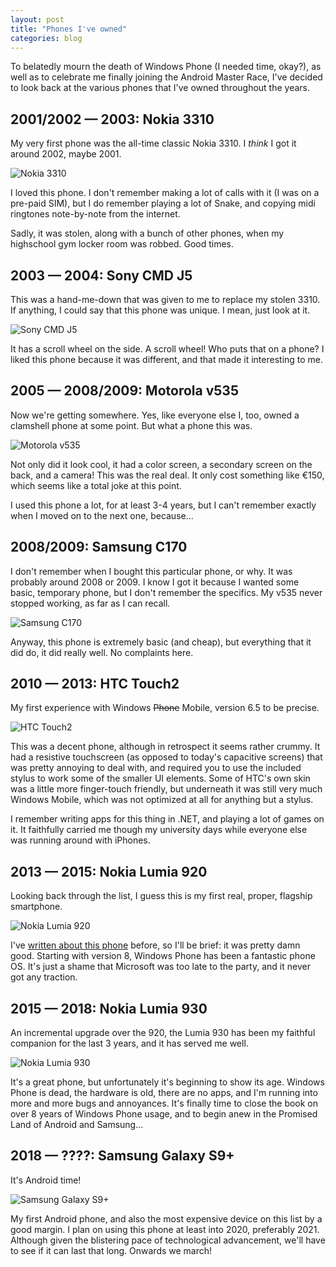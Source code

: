 ```yaml
---
layout: post
title: "Phones I've owned"
categories: blog
---
```


To belatedly mourn the death of Windows Phone (I needed time, okay?), as well as to celebrate me finally joining the Android Master Race, I've decided to look back at the various phones that I've owned throughout the years.

## 2001/2002 — 2003: Nokia 3310

My very first phone was the all-time classic Nokia 3310\. I _think_ I got it around 2002, maybe 2001.

![Nokia 3310](/assets/img/blog/2018/03/Nokia-3310.jpg)

I loved this phone. I don't remember making a lot of calls with it (I was on a pre-paid SIM), but I do remember playing a lot of Snake, and copying midi ringtones note-by-note from the internet.

Sadly, it was stolen, along with a bunch of other phones, when my highschool gym locker room was robbed. Good times.

## 2003 — 2004: Sony CMD J5

This was a hand-me-down that was given to me to replace my stolen 3310\. If anything, I could say that this phone was unique. I mean, just look at it.

![Sony CMD J5](/assets/img/blog/2018/03/Sony-CMD-J5.jpg)

It has a scroll wheel on the side. A scroll wheel! Who puts that on a phone? I liked this phone because it was different, and that made it interesting to me.

## 2005 — 2008/2009: Motorola v535

Now we're getting somewhere. Yes, like everyone else I, too, owned a clamshell phone at some point. But what a phone this was.

![Motorola v535](/assets/img/blog/2018/03/Motorola_v535.jpg)

Not only did it look cool, it had a color screen, a secondary screen on the back, and a camera! This was the real deal. It only cost something like €150, which seems like a total joke at this point.

I used this phone a lot, for at least 3-4 years, but I can't remember exactly when I moved on to the next one, because...

## 2008/2009: Samsung C170

I don't remember when I bought this particular phone, or why. It was probably around 2008 or 2009\. I know I got it because I wanted some basic, temporary phone, but I don't remember the specifics. My v535 never stopped working, as far as I can recall.

![Samsung C170](/assets/img/blog/2018/03/Samsung_c170.jpg)

Anyway, this phone is extremely basic (and cheap), but everything that it did do, it did really well. No complaints here.

## 2010 — 2013: HTC Touch2

My first experience with Windows <s>Phone</s> Mobile, version 6.5 to be precise.

![HTC Touch2](/assets/img/blog/2018/03/HTC-Touch2.jpg)

This was a decent phone, although in retrospect it seems rather crummy. It had a resistive touchscreen (as opposed to today's capacitive screens) that was pretty annoying to deal with, and required you to use the included stylus to work some of the smaller UI elements. Some of HTC's own skin was a little more finger-touch friendly, but underneath it was still very much Windows Mobile, which was not optimized at all for anything but a stylus.

I remember writing apps for this thing in .NET, and playing a lot of games on it. It faithfully carried me though my university days while everyone else was running around with iPhones.

## 2013 — 2015: Nokia Lumia 920

Looking back through the list, I guess this is my first real, proper, flagship smartphone.

![Nokia Lumia 920](/assets/img/blog/2018/03/Nokia-Lumia-920.jpg)

I've [written about this phone](/Blog/Post/63) before, so I'll be brief: it was pretty damn good. Starting with version 8, Windows Phone has been a fantastic phone OS. It's just a shame that Microsoft was too late to the party, and it never got any traction.

## 2015 — 2018: Nokia Lumia 930

An incremental upgrade over the 920, the Lumia 930 has been my faithful companion for the last 3 years, and it has served me well.

![Nokia Lumia 930](/assets/img/blog/2018/03/Nokia-Lumia-930.jpg)

It's a great phone, but unfortunately it's beginning to show its age. Windows Phone is dead, the hardware is old, there are no apps, and I'm running into more and more bugs and annoyances. It's finally time to close the book on over 8 years of Windows Phone usage, and to begin anew in the Promised Land of Android and Samsung...

## 2018 — ????: Samsung Galaxy S9+

It's Android time!

![Samsung Galaxy S9+](/assets/img/blog/2018/03/Samsung-Galaxy-S9-Plus.jpg)

My first Android phone, and also the most expensive device on this list by a good margin. I plan on using this phone at least into 2020, preferably 2021\. Although given the blistering pace of technological advancement, we'll have to see if it can last that long. Onwards we march!
